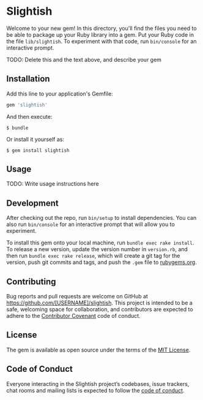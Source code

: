# Slightish

Welcome to your new gem! In this directory, you'll find the files you need to be able to package up your Ruby library into a gem. Put your Ruby code in the file `lib/slightish`. To experiment with that code, run `bin/console` for an interactive prompt.

TODO: Delete this and the text above, and describe your gem

## Installation

Add this line to your application's Gemfile:

```ruby
gem 'slightish'
```

And then execute:

    $ bundle

Or install it yourself as:

    $ gem install slightish

## Usage

TODO: Write usage instructions here

## Development

After checking out the repo, run `bin/setup` to install dependencies. You can also run `bin/console` for an interactive prompt that will allow you to experiment.

To install this gem onto your local machine, run `bundle exec rake install`. To release a new version, update the version number in `version.rb`, and then run `bundle exec rake release`, which will create a git tag for the version, push git commits and tags, and push the `.gem` file to [rubygems.org](https://rubygems.org).

## Contributing

Bug reports and pull requests are welcome on GitHub at https://github.com/[USERNAME]/slightish. This project is intended to be a safe, welcoming space for collaboration, and contributors are expected to adhere to the [Contributor Covenant](http://contributor-covenant.org) code of conduct.

## License

The gem is available as open source under the terms of the [MIT License](http://opensource.org/licenses/MIT).

## Code of Conduct

Everyone interacting in the Slightish project’s codebases, issue trackers, chat rooms and mailing lists is expected to follow the [code of conduct](https://github.com/[USERNAME]/slightish/blob/master/CODE_OF_CONDUCT.md).
